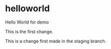# helloworld
Hello World for demo

This is the first change.

This is a change first made in the staging branch.
